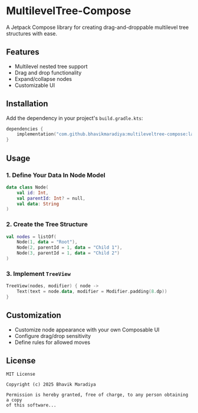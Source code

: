 # MultilevelTree-Compose

A Jetpack Compose library for creating drag-and-droppable multilevel tree structures with ease.

## Features
- Multilevel nested tree support
- Drag and drop functionality
- Expand/collapse nodes
- Customizable UI

## Installation

Add the dependency in your project's `build.gradle.kts`:

```kotlin
dependencies {
    implementation("com.github.bhavikmaradiya:multileveltree-compose:latest-version")
}
```

## Usage

### 1. Define Your Data In Node Model

```kotlin
data class Node(
    val id: Int,
    val parentId: Int? = null,
    val data: String
)
```

### 2. Create the Tree Structure

```kotlin
val nodes = listOf(
    Node(1, data = "Root"),
    Node(2, parentId = 1, data = "Child 1"),
    Node(3, parentId = 1, data = "Child 2")
)
```

### 3. Implement `TreeView`

```kotlin
TreeView(nodes, modifier) { node ->
    Text(text = node.data, modifier = Modifier.padding(8.dp))
}
```

## Customization
- Customize node appearance with your own Composable UI
- Configure drag/drop sensitivity
- Define rules for allowed moves

## License

```
MIT License

Copyright (c) 2025 Bhavik Maradiya

Permission is hereby granted, free of charge, to any person obtaining a copy
of this software...
```
